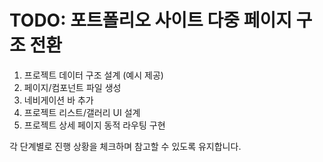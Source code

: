 # TODO: 포트폴리오 사이트 다중 페이지 구조 전환

1. 프로젝트 데이터 구조 설계 (예시 제공)
2. 페이지/컴포넌트 파일 생성
3. 네비게이션 바 추가
4. 프로젝트 리스트/갤러리 UI 설계
5. 프로젝트 상세 페이지 동적 라우팅 구현

각 단계별로 진행 상황을 체크하며 참고할 수 있도록 유지합니다. 